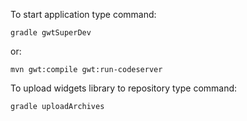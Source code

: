 To start application type command:

    gradle gwtSuperDev

or:

    mvn gwt:compile gwt:run-codeserver


To upload widgets library to repository type command:

    gradle uploadArchives